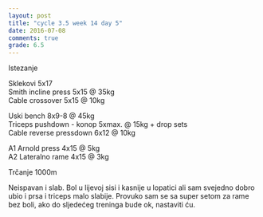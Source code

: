 ```yaml
---
layout: post
title: "cycle 3.5 week 14 day 5"
date: 2016-07-08
comments: true
grade: 6.5
---
```


Istezanje

Sklekovi 5x17  
Smith incline press 5x15 @ 35kg   
Cable crossover 5x15 @ 10kg  

Uski bench 8x9-8 @ 45kg   
Triceps pushdown - konop 5xmax. @ 15kg + drop sets    
Cable reverse pressdown 6x12 @ 10kg  

A1 Arnold press 4x15 @ 5kg  
A2 Lateralno rame 4x15 @ 3kg  

Trčanje 1000m

Neispavan i slab. Bol u lijevoj sisi i kasnije u lopatici ali sam svejedno dobro ubio i prsa i triceps malo slabije. Provuko sam se sa super setom za rame bez boli, ako do sljedećeg treninga bude ok, nastaviti ću.
